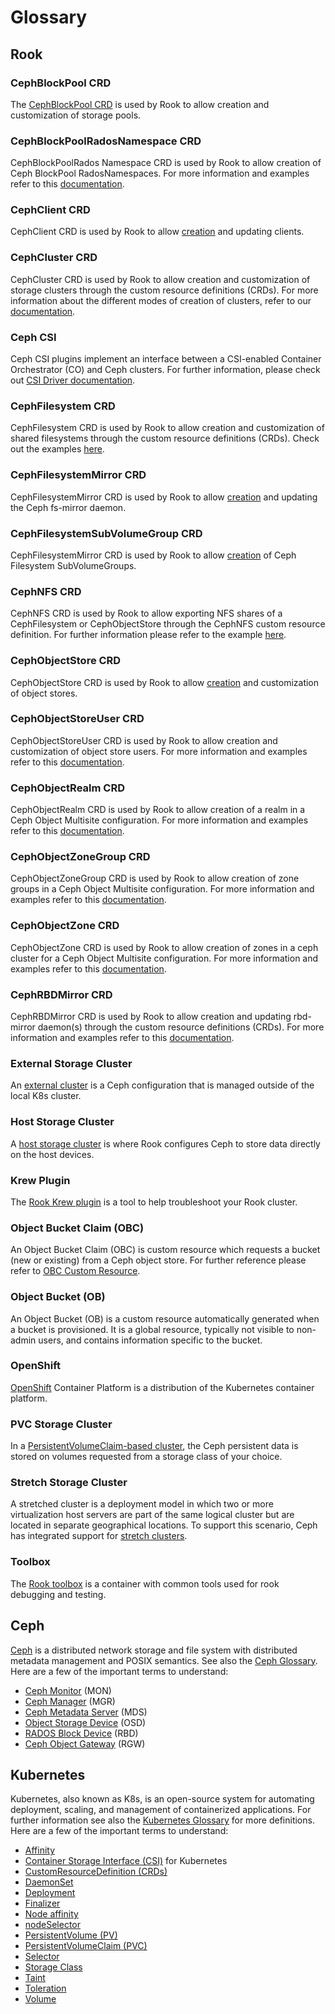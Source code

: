 # Glossary

## Rook

### CephBlockPool CRD

The [CephBlockPool CRD](../CRDs/Block-Storage/ceph-block-pool-crd.md) is used by Rook to allow creation and customization of storage pools.

### CephBlockPoolRadosNamespace CRD

CephBlockPoolRados Namespace CRD is used by Rook to allow creation of Ceph BlockPool RadosNamespaces. For more information and examples refer to this [documentation](../CRDs/Block-Storage/ceph-block-pool-rados-namespace-crd.md).

### CephClient CRD

CephClient CRD is used by Rook to allow [creation](https://rook.io/docs/rook/latest/CRDs/ceph-client-crd/) and updating clients.

### CephCluster CRD

CephCluster CRD is used by Rook to allow creation and customization of storage clusters through the custom resource definitions (CRDs). For more information about the different modes of creation of clusters, refer to our [documentation](../CRDs/Cluster/ceph-cluster-crd.md).

### Ceph CSI

Ceph CSI plugins implement an interface between a CSI-enabled Container Orchestrator (CO) and Ceph clusters. For further information, please check out [CSI Driver documentation](../Storage-Configuration/Ceph-CSI/ceph-csi-drivers.md).

### CephFilesystem CRD

CephFilesystem CRD is used by Rook to allow creation and customization of shared filesystems through the custom resource definitions (CRDs). Check out the examples [here](../CRDs/Shared-Filesystem/ceph-filesystem-crd.md).

### CephFilesystemMirror CRD

CephFilesystemMirror CRD is used by Rook to allow [creation](../CRDs/Shared-Filesystem/ceph-fs-mirror-crd.md) and updating the Ceph fs-mirror daemon.

### CephFilesystemSubVolumeGroup CRD

CephFilesystemMirror CRD is used by Rook to allow [creation](../CRDs/Shared-Filesystem/ceph-fs-subvolumegroup-crd.md) of Ceph Filesystem SubVolumeGroups.

### CephNFS CRD

CephNFS CRD is used by Rook to allow exporting NFS shares of a CephFilesystem or CephObjectStore through the CephNFS custom resource definition. For further information please refer to the example [here](https://rook.io/docs/rook/latest/CRDs/ceph-nfs-crd/#example).

### CephObjectStore CRD

CephObjectStore CRD is used by Rook to allow [creation](https://rook.io/docs/rook/latest/CRDs/Object-Storage/ceph-object-store-crd/#example) and customization of object stores.

### CephObjectStoreUser CRD

CephObjectStoreUser CRD is used by Rook to allow creation and customization of object store users. For more information and examples refer to this [documentation](../CRDs/Object-Storage/ceph-object-store-user-crd.md).

### CephObjectRealm CRD

CephObjectRealm CRD is used by Rook to allow creation of a realm in a Ceph Object Multisite configuration. For more information and examples refer to this [documentation](../CRDs/Object-Storage/ceph-object-realm-crd.md).

### CephObjectZoneGroup CRD

CephObjectZoneGroup CRD is used by Rook to allow creation of zone groups in a Ceph Object Multisite configuration. For more information and examples refer to this [documentation](../CRDs/Object-Storage/ceph-object-zonegroup-crd.md).

### CephObjectZone CRD

CephObjectZone CRD is used by Rook to allow creation of zones in a ceph cluster for a Ceph Object Multisite configuration. For more information and examples refer to this [documentation](../CRDs/Object-Storage/ceph-object-zone-crd.md).

### CephRBDMirror CRD

CephRBDMirror CRD is used by Rook to allow creation and updating rbd-mirror daemon(s) through the custom resource definitions (CRDs). For more information and examples refer to this [documentation](../CRDs/Block-Storage/ceph-rbd-mirror-crd.md).

### External Storage Cluster

An [external cluster](../CRDs/Cluster/external-cluster.md) is a Ceph configuration that is managed outside of the local K8s cluster.

### Host Storage Cluster

A [host storage cluster](../CRDs/Cluster/host-cluster.md) is where Rook configures Ceph to store data directly on the host devices.

### Krew Plugin

The [Rook Krew plugin](../Troubleshooting/krew-plugin.md) is a tool to help troubleshoot your Rook cluster.

### Object Bucket Claim (OBC)

An Object Bucket Claim (OBC) is custom resource which requests a bucket (new or existing) from a Ceph object store. For further reference please refer to [OBC Custom Resource](../Storage-Configuration/Object-Storage-RGW/ceph-object-bucket-claim.md).

### Object Bucket (OB)

An Object Bucket (OB) is a custom resource automatically generated when a bucket is provisioned. It is a global resource, typically not visible to non-admin users, and contains information specific to the bucket.

### OpenShift

[OpenShift](https://www.redhat.com/en/technologies/cloud-computing/openshift/container-platform) Container Platform is a distribution of the Kubernetes container platform.

### PVC Storage Cluster

In a [PersistentVolumeClaim-based cluster](../CRDs/Cluster/pvc-cluster.md), the Ceph persistent data is stored on volumes requested from a storage class of your choice.

### Stretch Storage Cluster

A stretched cluster is a deployment model in which two or more virtualization host servers are part of the same logical cluster but are located in separate geographical locations. To support this scenario, Ceph has integrated support for [stretch clusters](../CRDs/Cluster/stretch-cluster.md).

### Toolbox

The [Rook toolbox](../Troubleshooting/ceph-toolbox.md) is a container with common tools used for rook debugging and testing.

## Ceph

[Ceph](https://docs.ceph.com/en/latest/) is a distributed network storage and file system with distributed metadata management and POSIX semantics. See also the [Ceph Glossary](https://docs.ceph.com/en/latest/glossary/). Here are a few of the important terms to understand:

* [Ceph Monitor](https://docs.ceph.com/en/latest/glossary/#term-Ceph-Monitor) (MON)
* [Ceph Manager](https://docs.ceph.com/en/latest/glossary/#term-Ceph-Manager) (MGR)
* [Ceph Metadata Server](https://docs.ceph.com/en/latest/glossary/#term-MDS) (MDS)
* [Object Storage Device](https://docs.ceph.com/en/latest/glossary/#term-OSD) (OSD)
* [RADOS Block Device](https://docs.ceph.com/en/latest/glossary/#term-Ceph-Block-Device) (RBD)
* [Ceph Object Gateway](https://docs.ceph.com/en/latest/glossary/#term-Ceph-Object-Gateway) (RGW)

## Kubernetes

Kubernetes, also known as K8s, is an open-source system for automating deployment, scaling, and management of containerized applications. For further information see also the [Kubernetes Glossary](https://kubernetes.io/docs/reference/glossary) for more definitions. Here are a few of the important terms to understand:

* [Affinity](https://kubernetes.io/docs/reference/glossary/?all=true#term-affinity)
* [Container Storage Interface (CSI)](https://kubernetes.io/docs/reference/glossary/?all=true#term-csi) for Kubernetes
* [CustomResourceDefinition (CRDs)](https://kubernetes.io/docs/reference/glossary/?all=true#term-CustomResourceDefinition)
* [DaemonSet](https://kubernetes.io/docs/reference/glossary/?all=true#term-daemonset)
* [Deployment](https://kubernetes.io/docs/reference/glossary/?all=true#term-deployment)
* [Finalizer](https://kubernetes.io/docs/reference/glossary/?all=true#term-finalizer)
* [Node affinity](https://kubernetes.io/docs/tasks/configure-pod-container/assign-pods-nodes-using-node-affinity/)
* [nodeSelector](https://kubernetes.io/docs/concepts/scheduling-eviction/assign-pod-node/#nodeselector)
* [PersistentVolume (PV)](https://kubernetes.io/docs/reference/glossary/?all=true#term-persistent-volume)
* [PersistentVolumeClaim (PVC)](https://kubernetes.io/docs/reference/glossary/?all=true#term-persistent-volume-claim)
* [Selector](https://kubernetes.io/docs/reference/glossary/?all=true#term-selector)
* [Storage Class](https://kubernetes.io/docs/reference/glossary/?all=true#term-storageclass)
* [Taint](https://kubernetes.io/docs/reference/glossary/?all=true#term-taint)
* [Toleration](https://kubernetes.io/docs/reference/glossary/?all=true#term-toleration)
* [Volume](https://kubernetes.io/docs/reference/glossary/?all=true#term-volume)
